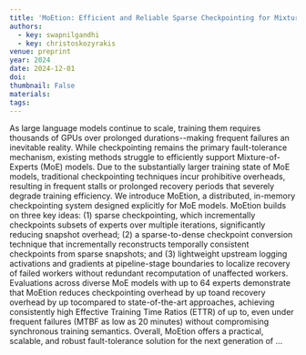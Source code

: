 ```yaml
---
title: 'MoEtion: Efficient and Reliable Sparse Checkpointing for Mixture-of-Experts Models at Scale'
authors:
  - key: swapnilgandhi
  - key: christoskozyrakis
venue: preprint
year: 2024
date: 2024-12-01
doi: 
thumbnail: False
materials:
tags:
---
```

As large language models continue to scale, training them requires thousands of GPUs over prolonged durations--making frequent failures an inevitable reality. While checkpointing remains the primary fault-tolerance mechanism, existing methods struggle to efficiently support Mixture-of-Experts (MoE) models. Due to the substantially larger training state of MoE models, traditional checkpointing techniques incur prohibitive overheads, resulting in frequent stalls or prolonged recovery periods that severely degrade training efficiency. We introduce MoEtion, a distributed, in-memory checkpointing system designed explicitly for MoE models. MoEtion builds on three key ideas: (1) sparse checkpointing, which incrementally checkpoints subsets of experts over multiple iterations, significantly reducing snapshot overhead; (2) a sparse-to-dense checkpoint conversion technique that incrementally reconstructs temporally consistent checkpoints from sparse snapshots; and (3) lightweight upstream logging activations and gradients at pipeline-stage boundaries to localize recovery of failed workers without redundant recomputation of unaffected workers. Evaluations across diverse MoE models with up to 64 experts demonstrate that MoEtion reduces checkpointing overhead by up toand recovery overhead by up tocompared to state-of-the-art approaches, achieving consistently high Effective Training Time Ratios (ETTR) of up to, even under frequent failures (MTBF as low as 20 minutes) without compromising synchronous training semantics. Overall, MoEtion offers a practical, scalable, and robust fault-tolerance solution for the next generation of …
